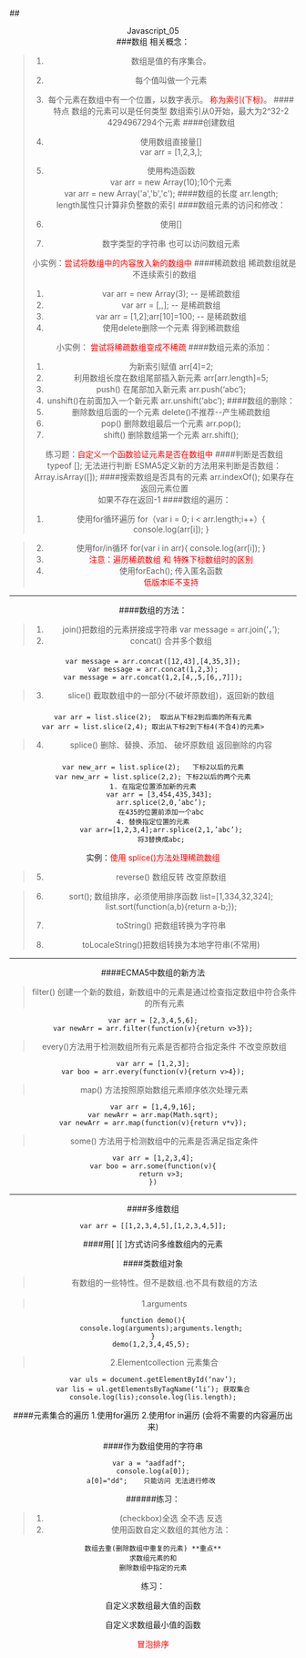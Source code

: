 ##<center>Javascript_05        
###数组
    相关概念：
>1. 数组是值的有序集合。   
>1. 每个值叫做一个元素  
>1. 每个元素在数组中有一个位置，以数字表示。
<font color="red">称为索引(下标)</font>。
####特点 
  	数组的元素可以是任何类型
  	数组索引从0开始，最大为2^32-2  4294967294个元素
####创建数组
>1. 使用数组直接量[]   
	var arr = [1,2,3,];
>1. 使用构造函数       
	var arr = new Array(10);10个元素 <br>
    var arr = new Array('a','b','c'); 
####数组的长度
	arr.length;    
	length属性只计算非负整数的索引
####数组元素的访问和修改：
>1. 使用[]
>
>1. 数字类型的字符串 也可以访问数组元素
>
> 小实例：<font color="red">尝试将数组中的内容放入新的数组中</font>
####稀疏数组
	稀疏数组就是不连续索引的数组
>1. var arr = new Array(3); -- 是稀疏数组
>1. var arr = [,,]; -- 是稀疏数组
>1. var arr = [1,2];arr[10]=100; -- 是稀疏数组	
>1. 使用delete删除一个元素  得到稀疏数组
>
>小实例： <font color="red">尝试将稀疏数组变成不稀疏</font>
####数组元素的添加：  		
>1. 为新索引赋值 arr[4]=2;
>1. 利用数组长度在数组尾部插入新元素 arr[arr.length]=5;
>1. push()  在尾部加入新元素 arr.push(‘abc’);
>1. unshift()在前面加入一个新元素  arr.unshift(‘abc’);
####数组的删除：
>1. 删除数组后面的一个元素 delete()不推荐--产生稀疏数组
>1. pop() 删除数组最后一个元素 arr.pop();
>1. shift() 删除数组第一个元素 arr.shift();
>
>练习题：<font color="red">自定义一个函数验证元素是否在数组中</font>
####判断是否数组  
	typeof []; 无法进行判断
>ESMA5定义新的方法用来判断是否数组：   Array.isArray([]);
####搜索数组是否具有的元素
	arr.indexOf(); 
	 	如果存在返回元素位置      
		如果不存在返回-1
####数组的遍历：
>1. 使用for循环遍历 
	for（var i = 0; i < arr.length;i++）{
		console.log(arr[i]);
	}

>2. 使用for/in循环 
	for(var i in arr){
		console.log(arr[i]);
		}
>3. <font color="red">注意：遍历稀疏数组 和 特殊下标数组时的区别</font>
>4. 使用forEach();  传入匿名函数  
>  <font color="red">低版本IE不支持</font>


---
####数组的方法：
>1. join()把数组的元素拼接成字符串
		var message = arr.join(‘，’);    
>2. concat() 合并多个数组
####
	var message = arr.concat([12,43],[4,35,3]);
	var message = arr.concat(1,2,3);
	var message = arr.concat(1,2,[4,,5,[6,,7]]);
>3. slice()  截取数组中的一部分(不破坏原数组)，返回新的数组
####	
	var arr = list.slice(2);  取出从下标2到后面的所有元素
	var arr = list.slice(2,4); 取出从下标2到下标4(不含4)的元素>
>4. splice() 删除、替换、添加、 破坏原数组 返回删除的内容
####
	var new_arr = list.splice(2);   下标2以后的元素
	var new_arr = list.splice(2,2); 下标2以后的两个元素
	1. 在指定位置添加新的元素
		var arr = [3,454,435,343]; 
		arr.splice(2,0,’abc’);
		在435的位置前添加一个abc
	4. 替换指定位置的元素
		var arr=[1,2,3,4];arr.splice(2,1,’abc’);
		将3替换成abc;
实例：<font color="red">使用 splice()方法处理稀疏数组</font>

>5. reverse()  数组反转  改变原数组

>6. sort();  数组排序，必须使用排序函数 list=[1,334,32,324];
	list.sort(function(a,b){return a-b;});
>7. toString() 把数组转换为字符串
>
>8. toLocaleString()把数组转换为本地字符串(不常用)

---
####ECMA5中数组的新方法
> filter() 创建一个新的数组，新数组中的元素是通过检查指定数组中符合条件的所有元素
	
	var arr = [2,3,4,5,6];
	var newArr = arr.filter(function(v){return v>3});
> every()方法用于检测数组所有元素是否都符合指定条件 不改变原数组
	
	var arr = [1,2,3];
	var boo = arr.every(function(v){return v>4});
> map()  方法按照原始数组元素顺序依次处理元素
	
	var arr = [1,4,9,16];
	var newArr = arr.map(Math.sqrt);
	var newArr = arr.map(function(v){return v*v});
> some() 方法用于检测数组中的元素是否满足指定条件
	
	var arr = [1,2,3,4];
	var boo = arr.some(function(v){
		return v>3;
	})

---
####多维数组
	
	var arr = [[1,2,3,4,5],[1,2,3,4,5]];
####用[ ][ ]方式访问多维数组内的元素

####类数组对象
>有数组的一些特性。但不是数组.也不具有数组的方法
####
>1.arguments 

	function demo(){
		console.log(arguments);arguments.length;
	}
	demo(1,2,3,4,45,5); 
>2.Elementcollection 元素集合

	var uls = document.getElementById(‘nav’);
	var lis = ul.getElementsByTagName(‘li’); 获取集合
	console.log(lis);console.log(lis.length);
####元素集合的遍历
	1.使用for遍历
	2.使用for in遍历 (会将不需要的内容遍历出来)

####作为数组使用的字符串
	
	var a = "aadfadf";  
	console.log(a[0]);
	a[0]="dd";    只能访问 无法进行修改 
######练习：  
>1. (checkbox)全选 全不选  反选
>2. 使用函数自定义数组的其他方法：
	
	数组去重(删除数组中重复的元素) **重点**
	求数组元素的和
	删除数组中指定的元素


练习：

自定义求数组最大值的函数

自定义求数组最小值的函数

<font color="red">冒泡排序